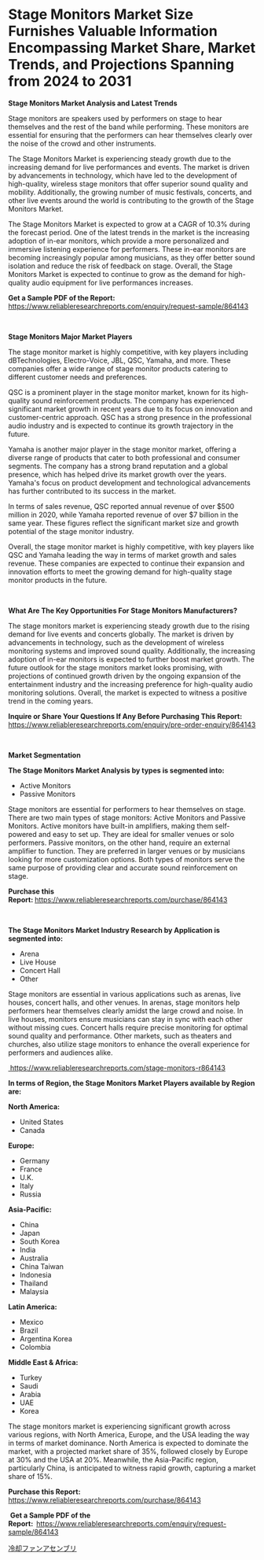 <p><h1>Stage Monitors Market Size Furnishes Valuable Information Encompassing Market Share, Market Trends, and Projections Spanning from 2024 to 2031</h1></p><p><strong>Stage Monitors Market Analysis and Latest Trends</strong></p>
<p><p>Stage monitors are speakers used by performers on stage to hear themselves and the rest of the band while performing. These monitors are essential for ensuring that the performers can hear themselves clearly over the noise of the crowd and other instruments.</p><p>The Stage Monitors Market is experiencing steady growth due to the increasing demand for live performances and events. The market is driven by advancements in technology, which have led to the development of high-quality, wireless stage monitors that offer superior sound quality and mobility. Additionally, the growing number of music festivals, concerts, and other live events around the world is contributing to the growth of the Stage Monitors Market.</p><p>The Stage Monitors Market is expected to grow at a CAGR of 10.3% during the forecast period. One of the latest trends in the market is the increasing adoption of in-ear monitors, which provide a more personalized and immersive listening experience for performers. These in-ear monitors are becoming increasingly popular among musicians, as they offer better sound isolation and reduce the risk of feedback on stage. Overall, the Stage Monitors Market is expected to continue to grow as the demand for high-quality audio equipment for live performances increases.</p></p>
<p><strong>Get a Sample PDF of the Report:&nbsp;</strong> <a href="https://www.reliableresearchreports.com/enquiry/request-sample/864143">https://www.reliableresearchreports.com/enquiry/request-sample/864143</a></p>
<p>&nbsp;</p>
<p><strong>Stage Monitors Major Market Players</strong></p>
<p><p>The stage monitor market is highly competitive, with key players including dBTechnologies, Electro-Voice, JBL, QSC, Yamaha, and more. These companies offer a wide range of stage monitor products catering to different customer needs and preferences.</p><p>QSC is a prominent player in the stage monitor market, known for its high-quality sound reinforcement products. The company has experienced significant market growth in recent years due to its focus on innovation and customer-centric approach. QSC has a strong presence in the professional audio industry and is expected to continue its growth trajectory in the future.</p><p>Yamaha is another major player in the stage monitor market, offering a diverse range of products that cater to both professional and consumer segments. The company has a strong brand reputation and a global presence, which has helped drive its market growth over the years. Yamaha's focus on product development and technological advancements has further contributed to its success in the market.</p><p>In terms of sales revenue, QSC reported annual revenue of over $500 million in 2020, while Yamaha reported revenue of over $7 billion in the same year. These figures reflect the significant market size and growth potential of the stage monitor industry.</p><p>Overall, the stage monitor market is highly competitive, with key players like QSC and Yamaha leading the way in terms of market growth and sales revenue. These companies are expected to continue their expansion and innovation efforts to meet the growing demand for high-quality stage monitor products in the future.</p></p>
<p>&nbsp;</p>
<p><strong>What Are The Key Opportunities For Stage Monitors Manufacturers?</strong></p>
<p><p>The stage monitors market is experiencing steady growth due to the rising demand for live events and concerts globally. The market is driven by advancements in technology, such as the development of wireless monitoring systems and improved sound quality. Additionally, the increasing adoption of in-ear monitors is expected to further boost market growth. The future outlook for the stage monitors market looks promising, with projections of continued growth driven by the ongoing expansion of the entertainment industry and the increasing preference for high-quality audio monitoring solutions. Overall, the market is expected to witness a positive trend in the coming years.</p></p>
<p><strong>Inquire or Share Your Questions If Any Before Purchasing This Report:</strong> <a href="https://www.reliableresearchreports.com/enquiry/pre-order-enquiry/864143">https://www.reliableresearchreports.com/enquiry/pre-order-enquiry/864143</a></p>
<p>&nbsp;</p>
<p><strong>Market Segmentation</strong></p>
<p><strong>The Stage Monitors Market Analysis by types is segmented into:</strong></p>
<p><ul><li>Active Monitors</li><li>Passive Monitors</li></ul></p>
<p><p>Stage monitors are essential for performers to hear themselves on stage. There are two main types of stage monitors: Active Monitors and Passive Monitors. Active monitors have built-in amplifiers, making them self-powered and easy to set up. They are ideal for smaller venues or solo performers. Passive monitors, on the other hand, require an external amplifier to function. They are preferred in larger venues or by musicians looking for more customization options. Both types of monitors serve the same purpose of providing clear and accurate sound reinforcement on stage.</p></p>
<p><strong>Purchase this Report:&nbsp;</strong><a href="https://www.reliableresearchreports.com/purchase/864143">https://www.reliableresearchreports.com/purchase/864143</a></p>
<p>&nbsp;</p>
<p><strong>The Stage Monitors Market Industry Research by Application is segmented into:</strong></p>
<p><ul><li>Arena</li><li>Live House</li><li>Concert Hall</li><li>Other</li></ul></p>
<p><p>Stage monitors are essential in various applications such as arenas, live houses, concert halls, and other venues. In arenas, stage monitors help performers hear themselves clearly amidst the large crowd and noise. In live houses, monitors ensure musicians can stay in sync with each other without missing cues. Concert halls require precise monitoring for optimal sound quality and performance. Other markets, such as theaters and churches, also utilize stage monitors to enhance the overall experience for performers and audiences alike.</p></p>
<p><a href="https://www.reliableresearchreports.com/stage-monitors-r864143">&nbsp;https://www.reliableresearchreports.com/stage-monitors-r864143</a></p>
<p><strong>In terms of Region, the Stage Monitors Market Players available by Region are:</strong></p>
<p>
    <p> <strong> North America: </strong>
        <ul>
            <li>United States</li>
            <li>Canada</li>
        </ul>
        </p> 
    <p> <strong> Europe: </strong>
        <ul>
            <li>Germany</li>
            <li>France</li>
            <li>U.K.</li>
            <li>Italy</li>
            <li>Russia</li>
        </ul>
        </p> 
    <p> <strong> Asia-Pacific: </strong>
        <ul>
            <li>China</li>
            <li>Japan</li>
            <li>South Korea</li>
            <li>India</li>
            <li>Australia</li>
            <li>China Taiwan</li>
            <li>Indonesia</li>
            <li>Thailand</li>
            <li>Malaysia</li>
        </ul>
        </p> 
    <p> <strong> Latin America: </strong>
        <ul>
            <li>Mexico</li>
            <li>Brazil</li>
            <li>Argentina Korea</li>
            <li>Colombia</li>
        </ul>
        </p> 
    <p> <strong> Middle East & Africa: </strong>
        <ul>
            <li>Turkey</li>
            <li>Saudi</li>
            <li>Arabia</li>
            <li>UAE</li>
            <li>Korea</li>
        </ul>
    </p>
    </p>
<p><p>The stage monitors market is experiencing significant growth across various regions, with North America, Europe, and the USA leading the way in terms of market dominance. North America is expected to dominate the market, with a projected market share of 35%, followed closely by Europe at 30% and the USA at 20%. Meanwhile, the Asia-Pacific region, particularly China, is anticipated to witness rapid growth, capturing a market share of 15%.</p></p>
<p><strong>Purchase this Report: </strong><a href="https://www.reliableresearchreports.com/purchase/864143">https://www.reliableresearchreports.com/purchase/864143</a></p>
<p>&nbsp;<strong>Get a Sample PDF of the Report:&nbsp;&nbsp;</strong><a href="https://www.reliableresearchreports.com/enquiry/request-sample/864143">https://www.reliableresearchreports.com/enquiry/request-sample/864143</a></p>
<p><strong></strong></p>
<p><p><a href="https://github.com/zekaoe592392/Market-Research-Report-List-1/blob/main/215913532931.md">冷却ファンアセンブリ</a></p></p>